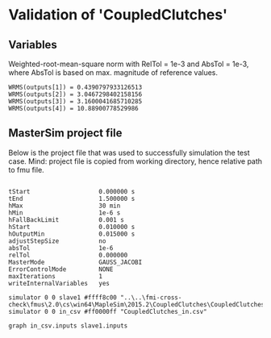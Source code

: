 # Validation of 'CoupledClutches'

## Variables
Weighted-root-mean-square norm with RelTol = 1e-3 and AbsTol = 1e-3, where
AbsTol is based on max. magnitude of reference values.

```
WRMS(outputs[1]) = 0.4390797933126513
WRMS(outputs[2]) = 3.0467298402158156
WRMS(outputs[3]) = 3.1600041685710285
WRMS(outputs[4]) = 10.88900778529986
```

## MasterSim project file

Below is the project file that was used to successfully simulation the test case.
Mind: project file is copied from working directory, hence relative path to fmu file.

```

tStart                   0.000000 s
tEnd                     1.500000 s
hMax                     30 min
hMin                     1e-6 s
hFallBackLimit           0.001 s
hStart                   0.010000 s
hOutputMin               0.015000 s
adjustStepSize           no
absTol                   1e-6
relTol                   0.000000
MasterMode               GAUSS_JACOBI
ErrorControlMode         NONE
maxIterations            1
writeInternalVariables   yes

simulator 0 0 slave1 #ffff8c00 "..\..\fmi-cross-check\fmus\2.0\cs\win64\MapleSim\2015.2\CoupledClutches\CoupledClutches.fmu"
simulator 0 0 in_csv #ff0000ff "CoupledClutches_in.csv"

graph in_csv.inputs slave1.inputs

```

